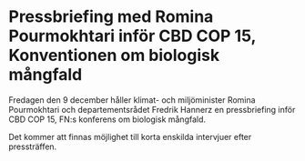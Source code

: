 # Pressbriefing med Romina Pourmokhtari inför CBD COP 15, Konventionen om biologisk mångfald

Fredagen den 9 december håller klimat- och miljöminister Romina Pourmokhtari och departementsrådet Fredrik Hannerz en pressbriefing inför CBD COP 15, FN:s konferens om biologisk mångfald.

Det kommer att finnas möjlighet till korta enskilda intervjuer efter pressträffen.
